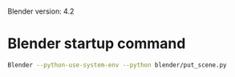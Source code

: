 # 

Blender version: 4.2



# Blender startup command
```bash
Blender --python-use-system-env --python blender/put_scene.py
```